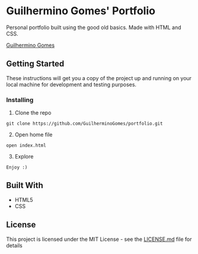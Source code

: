 # Guilhermino Gomes' Portfolio

Personal portfolio built using the good old basics. Made with HTML and  CSS. 

[Guilhermino Gomes](https://guilherminogomes.github.io/portfolio/)

## Getting Started

These instructions will get you a copy of the project up and running on your local machine for development and testing purposes.

### Installing

1. Clone the repo

```
git clone https://github.com/GuilherminoGomes/portfolio.git
```

2. Open home file

```
open index.html
```

3. Explore

```
Enjoy :)
```

## Built With

* HTML5
* CSS

## License

This project is licensed under the MIT License - see the [LICENSE.md](https://github.com/GuilherminoGomes/portfolio/blob/master/LICENSE.md) file for details
